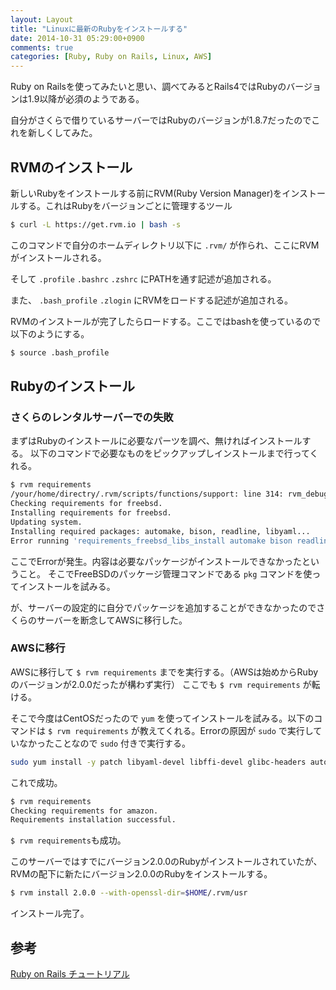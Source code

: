 ```yaml
---
layout: Layout
title: "Linuxに最新のRubyをインストールする"
date: 2014-10-31 05:29:00+0900
comments: true
categories: [Ruby, Ruby on Rails, Linux, AWS]
---
```


Ruby on Railsを使ってみたいと思い、調べてみるとRails4ではRubyのバージョンは1.9以降が必須のようである。

自分がさくらで借りているサーバーではRubyのバージョンが1.8.7だったのでこれを新しくしてみた。

## RVMのインストール
新しいRubyをインストールする前にRVM(Ruby Version Manager)をインストールする。これはRubyをバージョンごとに管理するツール
```bash 
$ curl -L https://get.rvm.io | bash -s
```

このコマンドで自分のホームディレクトリ以下に ```.rvm/``` が作られ、ここにRVMがインストールされる。

そして ```.profile``` ```.bashrc``` ```.zshrc``` にPATHを通す記述が追加される。

また、 ```.bash_profile``` ```.zlogin``` にRVMをロードする記述が追加される。

RVMのインストールが完了したらロードする。ここではbashを使っているので以下のようにする。
```bash
$ source .bash_profile
```

## Rubyのインストール
### さくらのレンタルサーバーでの失敗
まずはRubyのインストールに必要なパーツを調べ、無ければインストールする。
以下のコマンドで必要なものをピックアップしインストールまで行ってくれる。
```bash
$ rvm requirements
/your/home/directry/.rvm/scripts/functions/support: line 314: rvm_debug: command not found
Checking requirements for freebsd.
Installing requirements for freebsd.
Updating system.
Installing required packages: automake, bison, readline, libyaml...
Error running 'requirements_freebsd_libs_install automake bison readline libyaml',
```
ここでErrorが発生。内容は必要なパッケージがインストールできなかったということ。
そこでFreeBSDのパッケージ管理コマンドである ```pkg``` コマンドを使ってインストールを試みる。

が、サーバーの設定的に自分でパッケージを追加することができなかったのでさくらのサーバーを断念してAWSに移行した。

### AWSに移行
AWSに移行して ```$ rvm requirements``` までを実行する。（AWSは始めからRubyのバージョンが2.0.0だったが構わず実行）
ここでも ```$ rvm requirements``` が転ける。

そこで今度はCentOSだったので ```yum``` を使ってインストールを試みる。以下のコマンドは ```$ rvm requirements``` が教えてくれる。Errorの原因が ```sudo``` で実行していなかったことなので ```sudo``` 付きで実行する。
```bash
sudo yum install -y patch libyaml-devel libffi-devel glibc-headers autoconf gcc-c++ glibc-devel patch readline-devel zlib-devel openssl-devel automake libtool bison
```
これで成功。
```bash
$ rvm requirements
Checking requirements for amazon.
Requirements installation successful.
```
 ```$ rvm requirements```も成功。

このサーバーではすでにバージョン2.0.0のRubyがインストールされていたが、RVMの配下に新たにバージョン2.0.0のRubyをインストールする。
```bash
$ rvm install 2.0.0 --with-openssl-dir=$HOME/.rvm/usr
```
インストール完了。

## 参考
[Ruby on Rails チュートリアル](http://railstutorial.jp/chapters/beginning?version=4.0#top)

